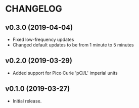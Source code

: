 # CHANGELOG

## v0.3.0 (2019-04-04)

- Fixed low-frequency updates
- Changed default updates to be from 1 minute to 5 minutes

## v0.2.0 (2019-03-29)

- Added support for Pico Curie 'pCi/L' imperial units

## v0.1.0 (2019-03-27)

- Initial release.
